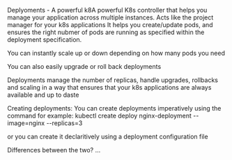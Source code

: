 Deplyoments - A powerful k8A powerful K8s controller that helps you manage your application across multiple instances.
Acts like the project manager for your k8s applications
It helps you create/update pods, and ensures the right nubmer of pods are running as specified within the deployment specification.

You can instantly scale up or down depending on how many pods you need

You can also easily upgrade or roll back deployments

Deployments manage the number of replicas, handle upgrades, rollbacks and scaling in a way that ensures that your k8s applications are always available and up to daste

Creating deployments:
You can create deployments imperatively using the command for example:
kubectl create deploy nginx-deployment --image=nginx --replicas=3

or you can create it declaritively using a deployment configuration file

Differences between the two?
...
